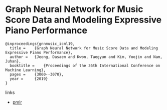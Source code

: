 # Graph Neural Network for Music Score Data and Modeling Expressive Piano Performance

```
@inproceedings{gnnmusic_icml19,
  title = 	 {Graph Neural Network for Music Score Data and Modeling Expressive Piano Performance},
  author = 	 {Jeong, Dasaem and Kwon, Taegyun and Kim, Yoojin and Nam, Juhan},
  booktitle = 	 {Proceedings of the 36th International Conference on Machine Learning},
  pages = 	 {3060--3070},
  year = 	 {2019}
}
```

links
- [pmlr](http://proceedings.mlr.press/v97/jeong19a.html)
